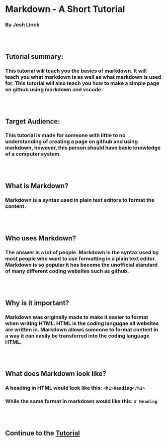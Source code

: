 # Markdown - A Short Tutorial
### By Josh Linck  
<br/>
<br/>

## Tutorial summary:
### This tutorial will teach you the basics of markdown. It will teach you what markdown is as well as what markdown is used for. This tutorial will also teach you how to make a simple page on github using markdown and vscode.
<br/>
<br/>

## Target Audience:
### This tutorial is made for someone with little to no understanding of creating a page on github and using markdown, however, this person should have basic knowledge of a computer system.
<br/>
<br/>

## What is Markdown?
### Markdown is a syntax used in plain text editors to format the content.
<br/>
<br/>

## Who uses Markdown?
### The answer is a lot of people. Markdown is the syntax used by most people who want to use formatting in a plain text editor. Markdown is so popular it has become the unofficial standard of many different coding websites such as github.
<br/>
<br/>

## Why is it important?
### Markdown was originally made to make it easier to format when writing HTML. HTML is the coding langugae all websites are written in. Markdown allows someone to format content in a way it can easily be transferred into the coding language HTML.
<br/>
<br/>

## What does Markdown look like?
### A heading in HTML would look like this: `<h1>Heading</h1>`
### While the same format in markdown would like this: `# Heading`
<br/>
<br/>

## Continue to the [Tutorial](/Tutorial.md) 


